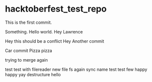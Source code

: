 # hacktoberfest_test_repo

This is the first commit.

Something. Hello world. Hey Lawrence


Hey this should be a conflict
Hey
Another commit

Car commit
Pizza pizza

trying to merge again

test test
with filereader new file
fs again sync name test test few
happy happy yay
destructure hello

